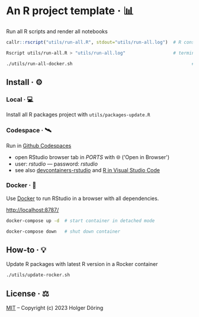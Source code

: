 # An R project template · 📊

Run all R scripts and render all notebooks

```R
callr::rscript("utils/run-all.R", stdout="utils/run-all.log")  # R console
```

```sh
Rscript utils/run-all.R > "utils/run-all.log"                  # terminal (local)
```

```sh
./utils/run-all-docker.sh                                             # terminal (Docker)
```

## Install · ⚙️

### Local · 💻

Install all R packages project with `utils/packages-update.R`

### Codespace · 🛰️

Run in [Github Codespaces](https://docs.github.com/en/codespaces/getting-started/quickstart)

- open RStudio browser tab in _PORTS_ with 🌐 ('Open in Browser')
- user: _rstudio_ — password: _rstudio_
- see also [devcontainers-rstudio](https://github.com/revodavid/devcontainers-rstudio) and [R in Visual Studio Code](https://code.visualstudio.com/docs/languages/r)

### Docker · 🚢

Use [Docker](https://docs.docker.com/get-docker/) to run RStudio in a browser with all dependencies.

<http://localhost:8787/>

```sh
docker-compose up -d  # start container in detached mode

docker-compose down   # shut down container
```

## How-to · 💡

Update R packages with latest R version in a Rocker container

```sh
./utils/update-rocker.sh
```

## License · ⚖️

[MIT](https://choosealicense.com/licenses/mit/) – Copyright (c) 2023 Holger Döring
